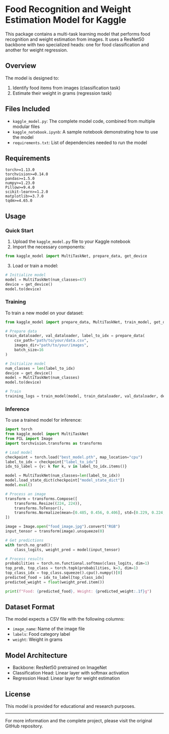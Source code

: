 # Food Recognition and Weight Estimation Model for Kaggle

This package contains a multi-task learning model that performs food recognition and weight estimation from images. It uses a ResNet50 backbone with two specialized heads: one for food classification and another for weight regression.

## Overview

The model is designed to:
1. Identify food items from images (classification task)
2. Estimate their weight in grams (regression task)

## Files Included

- `kaggle_model.py`: The complete model code, combined from multiple modular files
- `kaggle_notebook.ipynb`: A sample notebook demonstrating how to use the model
- `requirements.txt`: List of dependencies needed to run the model

## Requirements

```
torch>=1.13.0
torchvision>=0.14.0
pandas>=1.5.0
numpy>=1.23.0
Pillow>=9.4.0
scikit-learn>=1.2.0
matplotlib>=3.7.0
tqdm>=4.65.0
```

## Usage

### Quick Start

1. Upload the `kaggle_model.py` file to your Kaggle notebook
2. Import the necessary components:

```python
from kaggle_model import MultiTaskNet, prepare_data, get_device
```

3. Load or train a model:

```python
# Initialize model
model = MultiTaskNet(num_classes=47)
device = get_device()
model.to(device)
```

### Training

To train a new model on your dataset:

```python
from kaggle_model import prepare_data, MultiTaskNet, train_model, get_device

# Prepare data
train_dataloader, val_dataloader, label_to_idx = prepare_data(
    csv_path="path/to/your/data.csv", 
    images_dir="path/to/your/images",
    batch_size=16
)

# Initialize model
num_classes = len(label_to_idx)
device = get_device()
model = MultiTaskNet(num_classes)
model.to(device)

# Train
training_logs = train_model(model, train_dataloader, val_dataloader, device, num_epochs=20, model_save_dir="./")
```

### Inference

To use a trained model for inference:

```python
import torch
from kaggle_model import MultiTaskNet
from PIL import Image
import torchvision.transforms as transforms

# Load model
checkpoint = torch.load("best_model.pth", map_location="cpu")
label_to_idx = checkpoint["label_to_idx"]
idx_to_label = {v: k for k, v in label_to_idx.items()}

model = MultiTaskNet(num_classes=len(label_to_idx))
model.load_state_dict(checkpoint["model_state_dict"])
model.eval()

# Process an image
transform = transforms.Compose([
    transforms.Resize((224, 224)),
    transforms.ToTensor(),
    transforms.Normalize(mean=[0.485, 0.456, 0.406], std=[0.229, 0.224, 0.225])
])

image = Image.open("food_image.jpg").convert("RGB")
input_tensor = transform(image).unsqueeze(0)

# Get predictions
with torch.no_grad():
    class_logits, weight_pred = model(input_tensor)

# Process results
probabilities = torch.nn.functional.softmax(class_logits, dim=1)
top_prob, top_class = torch.topk(probabilities, k=3, dim=1)
top_class_idx = top_class.squeeze().cpu().numpy()[0]
predicted_food = idx_to_label[top_class_idx]
predicted_weight = float(weight_pred.item())

print(f"Food: {predicted_food}, Weight: {predicted_weight:.1f}g")
```

## Dataset Format

The model expects a CSV file with the following columns:
- `image_name`: Name of the image file
- `labels`: Food category label
- `weight`: Weight in grams

## Model Architecture

- Backbone: ResNet50 pretrained on ImageNet
- Classification Head: Linear layer with softmax activation
- Regression Head: Linear layer for weight estimation

## License

This model is provided for educational and research purposes.

---

For more information and the complete project, please visit the original GitHub repository.
